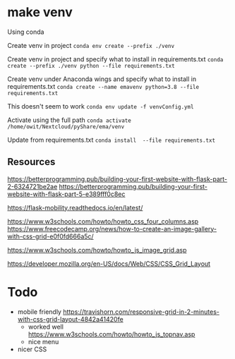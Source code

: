 # make venv

Using conda

Create venv in project
`conda env create --prefix ./venv`

Create venv in project and specify what to install in requirements.txt
`conda create --prefix ./venv python --file requirements.txt`


Create venv under Anaconda wings and specify what to install in requirements.txt
`conda create --name emavenv python=3.8 --file requirements.txt`

This doesn't seem to work
`conda env update -f venvConfig.yml`

Activate using the full path
`conda activate /home/owit/Nextcloud/pyShare/ema/venv`

Update from requirements.txt
`conda install  --file requirements.txt`

## Resources

https://betterprogramming.pub/building-your-first-website-with-flask-part-2-6324721be2ae
https://betterprogramming.pub/building-your-first-website-with-flask-part-5-e389fff0c8ec

https://flask-mobility.readthedocs.io/en/latest/

https://www.w3schools.com/howto/howto_css_four_columns.asp
https://www.freecodecamp.org/news/how-to-create-an-image-gallery-with-css-grid-e0f0fd666a5c/

https://www.w3schools.com/howto/howto_js_image_grid.asp

https://developer.mozilla.org/en-US/docs/Web/CSS/CSS_Grid_Layout

# Todo
- mobile friendly
  https://travishorn.com/responsive-grid-in-2-minutes-with-css-grid-layout-4842a41420fe
  - worked well
  https://www.w3schools.com/howto/howto_js_topnav.asp
  - nice menu
- nicer CSS

